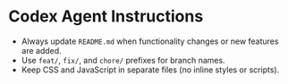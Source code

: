 # Codex Agent Instructions

- Always update `README.md` when functionality changes or new features are added.
- Use `feat/`, `fix/`, and `chore/` prefixes for branch names.
- Keep CSS and JavaScript in separate files (no inline styles or scripts).